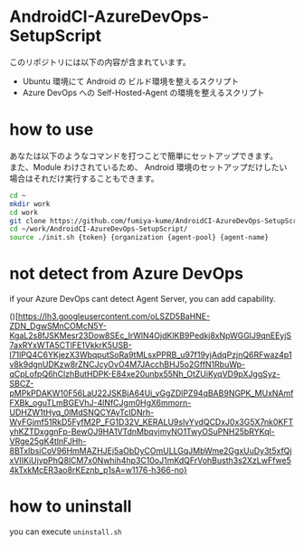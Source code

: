 # AndroidCI-AzureDevOps-SetupScript

このリポジトリには以下の内容が含まれています。

- Ubuntu 環境にて Android の ビルド環境を整えるスクリプト
- Azure DevOps への Self-Hosted-Agent の環境を整えるスクリプト

# how to use

あなたは以下のようなコマンドを打つことで簡単にセットアップできます。   
また、Module わけされているため、 Android 環境のセットアップだけしたい場合はそれだけ実行することもできます。

```sh
cd ~
mkdir work
cd work
git clone https://github.com/fumiya-kume/AndroidCI-AzureDevOps-SetupScript.git
cd ~/work/AndroidCI-AzureDevOps-SetupScript/
source ./init.sh {token} {organization {agent-pool} {agent-name}
```

# not detect from Azure DevOps 

if your Azure DevOps cant detect Agent Server,
you can add capability.

()[https://lh3.googleusercontent.com/oLSZD5BaHNE-ZDN_DgwSMnCOMcN5Y-KgaL2s8fJSKMesr23Dow8SEc_IrWlN4OjdKlKB9Pedkj8xNpWGGlJ9qnEEyjS7axRYxWTA5CTlFE1VkkrK5USB-l71lPQ4C6YKjezX3WbqputSoRa9tMLsxPPRB_u97f19yjAdqPzjnQ6RFwaz4p1v8k9dgnUDKzw8rZNCJcyOvO4M7JAcchBHJ5o2GffN1RbuWp-qCpLofpQ6hClzhButHDPK-E84xe20unbx55Nh_OtZUiKyqVD9pXJggSyz-SBCZ-pMPkPDAKW10F56LaU22JSKBjA64Ui_yGgZDlPZ94qBAB9NGPK_MUxNAmfFXBk_oguTLmBGEVhJ-4lNfCJgm0HgX6mmorn-UDHZW1tHyq_0lMdSNQCYAyTcIDNrh-WyFGjmf51RkD5FyfM2P_FG1D32V_KERALU9slvYydQCDxJ0x3G5X7nk0KFTyhKZTDxggnFp-BewOJ9HA1VTdnMbqvjmyNO1TwyOSuPNH25bRYKql-VRge25gK4tlnFJHh-8BTxIbsiCoV96HmMAZHJEj5aObDyCOmULLGqJMbWme2GgxUuDy3t5xfQjxVIIKiUjvpPhQ8lCM7x0Nwhih4hp3C10oJ1mKdQFrVohBusth3s2XzLwFfwe54kTxkMcER3ao8rKEznb_p1sA=w1176-h366-no}

# how to uninstall 

you can execute ``uninstall.sh``

